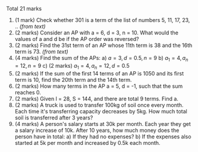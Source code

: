 Total 21 marks

1) (1 mark) Check whether 301 is a term of the list of numbers 5, 11, 17, 23, .. *(from text)*
2) (2 marks) Consider an AP with a = 6, d = 3, n = 10. What would the values of a and d be if the AP order was reversed?
3) (2 marks) Find the 31st term of an AP whose 11th term is 38 and the 16th term is 73. *(from text)*
4) (4 marks) Find the sum of the APs:
	a) $a = 3, d = 0.5, n = 9$
	b) $a_{1} = 4, a_{n} = 12, n = 9$
	c) (2 marks) $a_{1} = 4, a_{n} = 12, d = 0.5$
5) (2 marks) If the sum of the first 14 terms of an AP is 1050 and its first term is 10, find the 20th term and the 14th term.
6) (2 marks) How many terms in the AP a = 5, d = -1, such that the sum reaches 0.
7) (2 marks) Given l = 28, S = 144, and there are total 9 terms. Find a.
8) (2 marks) A truck is used to transfer 100kg of soil once every month. Each time it's transferring capacity decreases by 5kg. How much total soil is transferred after 3 years?
9) (4 marks) A person's salary starts at 30k per month. Each year they get a salary increase of 10k. After 10 years, how much money does the person have in total: 
	a) If they had no expenses?
	b) If the expenses also started at 5k per month and increased by 0.5k each month.